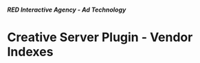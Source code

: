 ##### RED Interactive Agency - Ad Technology

Creative Server Plugin - Vendor Indexes
===============


